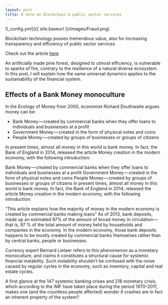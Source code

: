 ```yaml
---
layout: post
title: A note on blockchain & public sector services
---
```


![_config.yml]({{ site.baseurl }}/images/Fraud.png)

Blockchain technology posses tremendous value, also for increasing transparency and efficiency of public sector services

Check out the article [here](https://link.springer.com/epdf/10.1007/s12599-017-0502-4?author_access_token=bmLodxBCjMsZiPWtANDXO_e4RwlQNchNByi7wbcMAY5nELhquwOkYlt7DKFEv5mRZPK7YUKno21Md4qDEW2Ruf5a6-mmF8vTdZMyD1RfDahz12BtAylMr4pWLY_fopKtT00gQC2SrZeGM1n9mtCbpA%3D%3D)


An artificially made pine forest, designed to utmost efficiency, is vulnerable to sparks of fire, contrary to the resilience of a natural diverse ecosystem. In this post, I will explain how the same universal dynamics applies to the sustainability of the financial system.


## Effects of a Bank Money monoculture

In the Ecology of Money from 2000, economist Richard Douthwaite argues money can be:

- Bank Money — created by commercial banks when they offer loans to individuals and businesses at a profit
- Government Money — created in the form of physical notes and coins
- People Money — created by groups of businesses or groups of citizens

In present times, almost all money in this world is bank money. In fact, the Bank of England in 2014, released the article Money creation in the modern economy, with the following introduction:

Bank Money — created by commercial banks when they offer loans to individuals and businesses at a profit
Government Money — created in the form of physical notes and coins
People Money — created by groups of businesses or groups of citizens
In present times, almost all money in this world is bank money. In fact, the Bank of England in 2014, released the article Money creation in the modern economy, with the following introduction:

“This article explains how the majority of money in the modern economy is created by commercial banks making loans”
As of 2013, bank deposits, made up an estimated 97% of the amount of broad money in circulation — that is, 97 % of the total amount of money held by households and companies in the economy. In the modern economy, those bank deposits happens to be mostly created by commercial banks themselves rather than by central banks, people or businesses.

Currency expert Bernard Lietaer refers to this phenomenon as a monetary monoculture, and claims it constitutes a structural cause for systemic financial instability. Such instability shouldn’t be confused with the noise caused by regular cycles in the economy, such as inventory, capital and real estate cycles.

A first glance at the 147 systemic banking crises and 218 monetary crisis, which according to the IMF have taken place during the period 1970–2011, makes one (and the countless people affected) wonder if crashes are in fact an inherent property of the system?
